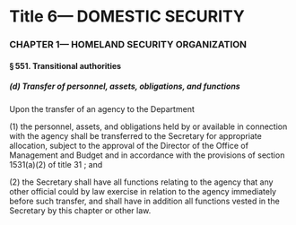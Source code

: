 
# Title 6— DOMESTIC SECURITY
### CHAPTER 1— HOMELAND SECURITY ORGANIZATION
#### § 551. Transitional authorities
##### (d) Transfer of personnel, assets, obligations, and functions

Upon the transfer of an agency to the Department

(1) the personnel, assets, and obligations held by or available in connection with the agency shall be transferred to the Secretary for appropriate allocation, subject to the approval of the Director of the Office of Management and Budget and in accordance with the provisions of section 1531(a)(2) of title 31 ; and

(2) the Secretary shall have all functions relating to the agency that any other official could by law exercise in relation to the agency immediately before such transfer, and shall have in addition all functions vested in the Secretary by this chapter or other law.
